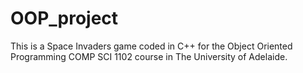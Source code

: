# OOP_project
This is a Space Invaders game coded in C++ for the Object Oriented Programming COMP SCI 1102 course in The University of Adelaide.